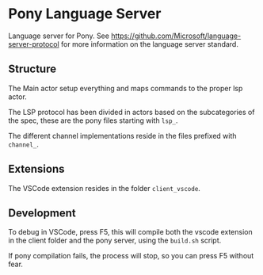 # Pony Language Server

Language server for Pony. See https://github.com/Microsoft/language-server-protocol for more information on the language server standard.

## Structure

The Main actor setup everything and maps commands to the proper lsp actor.

The LSP protocol has been divided in actors based on the subcategories of
the spec, these are the pony files starting with `lsp_`.

The different channel implementations reside in the files prefixed with 
`channel_`.

## Extensions

The VSCode extension resides in the folder `client_vscode`.

## Development

To debug in VSCode, press F5, this will compile both the vscode extension in the client folder and the pony server, using the `build.sh` script.

If pony compilation fails, the process will stop, so you can press F5 without fear.